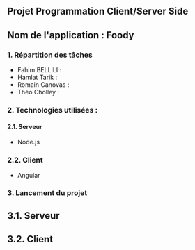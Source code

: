 ## Projet Programmation Client/Server Side

## Nom de l'application : Foody

### 1. Répartition des tâches
* Fahim BELLILI  : 
* Hamlat Tarik   :
* Romain Canovas :
* Théo Cholley   :

### 2. Technologies utilisées : 
#### 2.1. Serveur
* Node.js

### 2.2. Client
* Angular

### 3. Lancement du projet 
## 3.1. Serveur
## 3.2. Client
